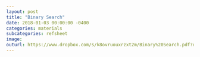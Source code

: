 ```yaml
---
layout: post
title: "Binary Search"
date: 2018-01-03 00:00:00 -0400
categories: materials
subcategories: refsheet
image: 
outurl: https://www.dropbox.com/s/k8ovruouxrzxt2m/Binary%20Search.pdf?dl=0
---
```

